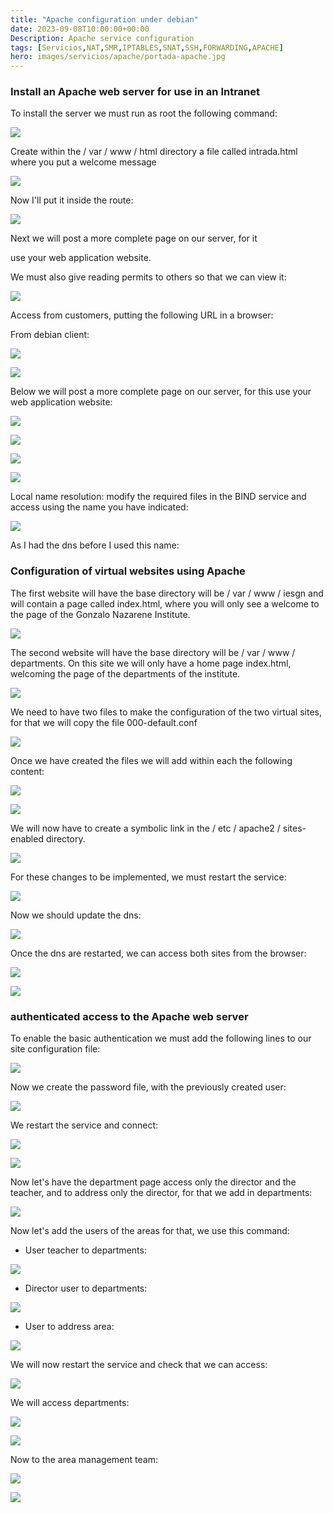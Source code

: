```yaml
---
title: "Apache configuration under debian"
date: 2023-09-08T10:00:00+00:00
Description: Apache service configuration
tags: [Servicios,NAT,SMR,IPTABLES,SNAT,SSH,FORWARDING,APACHE]
hero: images/servicios/apache/portada-apache.jpg
---
```




### Install an Apache web server for use in an Intranet

To install the server we must run as root the following command:

![](../img/Aspose.Words.5fca9cc1-3c81-4853-a5ed-a70b0122341b.125.png)

Create within the / var / www / html directory a file called intrada.html where you put a welcome message

![](../img/Aspose.Words.5fca9cc1-3c81-4853-a5ed-a70b0122341b.126.png)

Now I'll put it inside the route:

![](../img/Aspose.Words.5fca9cc1-3c81-4853-a5ed-a70b0122341b.127.png)

Next we will post a more complete page on our server, for it

use your web application website.


We must also give reading permits to others so that we can view it:

![](../img/Aspose.Words.5fca9cc1-3c81-4853-a5ed-a70b0122341b.128.png)

Access from customers, putting the following URL in a browser:

From debian client:

![](../img/Aspose.Words.5fca9cc1-3c81-4853-a5ed-a70b0122341b.129.png)

![](../img/Aspose.Words.5fca9cc1-3c81-4853-a5ed-a70b0122341b.130.png)

Below we will post a more complete page on our server, for this use your web application website:

![](../img/Aspose.Words.5fca9cc1-3c81-4853-a5ed-a70b0122341b.131.png)

![](../img/Aspose.Words.5fca9cc1-3c81-4853-a5ed-a70b0122341b.132.png)

![](../img/Aspose.Words.5fca9cc1-3c81-4853-a5ed-a70b0122341b.133.png)

![](../img/Aspose.Words.5fca9cc1-3c81-4853-a5ed-a70b0122341b.134.png)



Local name resolution: modify the required files in the BIND service and access using the name you have indicated:

![](../img/Aspose.Words.5fca9cc1-3c81-4853-a5ed-a70b0122341b.135.png)

As I had the dns before I used this name:

### Configuration of virtual websites using Apache
The first website will have the base directory will be / var / www / iesgn and will contain a page called index.html, where you will only see a welcome to the page of the Gonzalo Nazarene Institute.

![](../img/Aspose.Words.5fca9cc1-3c81-4853-a5ed-a70b0122341b.136.png)

The second website will have the base directory will be / var / www / departments. On this site we will only have a home page index.html, welcoming the page of the departments of the institute.

![](../img/Aspose.Words.5fca9cc1-3c81-4853-a5ed-a70b0122341b.137.png)

We need to have two files to make the configuration of the two virtual sites, for that we will copy the file 000-default.conf

![](../img/Aspose.Words.5fca9cc1-3c81-4853-a5ed-a70b0122341b.138.png)

Once we have created the files we will add within each the following content:

![](../img/Aspose.Words.5fca9cc1-3c81-4853-a5ed-a70b0122341b.139.png)

![](../img/Aspose.Words.5fca9cc1-3c81-4853-a5ed-a70b0122341b.140.png)

We will now have to create a symbolic link in the / etc / apache2 / sites-enabled directory.

![](../img/Aspose.Words.5fca9cc1-3c81-4853-a5ed-a70b0122341b.141.png)

For these changes to be implemented, we must restart the service:

![](../img/Aspose.Words.5fca9cc1-3c81-4853-a5ed-a70b0122341b.142.png)

Now we should update the dns:

![](../img/Aspose.Words.5fca9cc1-3c81-4853-a5ed-a70b0122341b.143.png)

Once the dns are restarted, we can access both sites from the browser:

![](../img/Aspose.Words.5fca9cc1-3c81-4853-a5ed-a70b0122341b.144.png)

![](../img/Aspose.Words.5fca9cc1-3c81-4853-a5ed-a70b0122341b.145.png)




### authenticated access to the Apache web server

To enable the basic authentication we must add the following lines to our site configuration file:

![](../img/Aspose.Words.5fca9cc1-3c81-4853-a5ed-a70b0122341b.146.png)

Now we create the password file, with the previously created user:

![](../img/Aspose.Words.5fca9cc1-3c81-4853-a5ed-a70b0122341b.147.png)

We restart the service and connect:

![](../img/Aspose.Words.5fca9cc1-3c81-4853-a5ed-a70b0122341b.148.png)

![](../img/Aspose.Words.5fca9cc1-3c81-4853-a5ed-a70b0122341b.149.png)

Now let's have the department page access only the director and the teacher, and to address only the director, for that we add in departments:

![](../img/Aspose.Words.5fca9cc1-3c81-4853-a5ed-a70b0122341b.150.png)

Now let's add the users of the areas for that, we use this command:

- User teacher to departments:

![](../img/Aspose.Words.5fca9cc1-3c81-4853-a5ed-a70b0122341b.151.png)

- Director user to departments:

![](../img/Aspose.Words.5fca9cc1-3c81-4853-a5ed-a70b0122341b.152.png)

- User to address area:

![](../img/Aspose.Words.5fca9cc1-3c81-4853-a5ed-a70b0122341b.153.png)

We will now restart the service and check that we can access:

![](../img/Aspose.Words.5fca9cc1-3c81-4853-a5ed-a70b0122341b.154.png)

We will access departments:

![](../img/Aspose.Words.5fca9cc1-3c81-4853-a5ed-a70b0122341b.155.png)

![](../img/Aspose.Words.5fca9cc1-3c81-4853-a5ed-a70b0122341b.156.png)

Now to the area management team:

![](../img/Aspose.Words.5fca9cc1-3c81-4853-a5ed-a70b0122341b.157.png)

![](../img/Aspose.Words.5fca9cc1-3c81-4853-a5ed-a70b0122341b.158.png)

